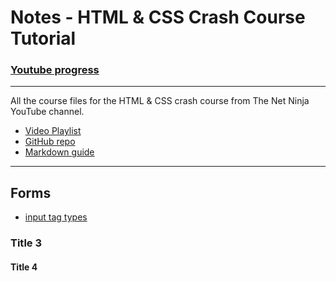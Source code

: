 # Notes - HTML & CSS Crash Course Tutorial

### [Youtube progress](https://www.youtube.com/watch?v=YwbIeMlxZAU&list=PL4cUxeGkcC9ivBf_eKCPIAYXWzLlPAm6G&index=3&ab_channel=TheNetNinja)

---

All the course files for the HTML &amp; CSS crash course from The Net Ninja YouTube channel.

-   [Video Playlist](https://www.youtube.com/playlist?list=PL4cUxeGkcC9ivBf_eKCPIAYXWzLlPAm6G)
-   [GitHub repo](https://github.com/iamshaunjp/html-and-css-crash-course)
-   [Markdown guide](https://www.markdownguide.org/basic-syntax/)

---

## Forms

-   [input tag types](https://www.w3schools.com/tags/tag_input.asp)

### Title 3

#### Title 4

